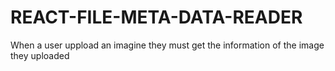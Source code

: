 # REACT-FILE-META-DATA-READER

When a user uppload an imagine they must get the information of the image they uploaded